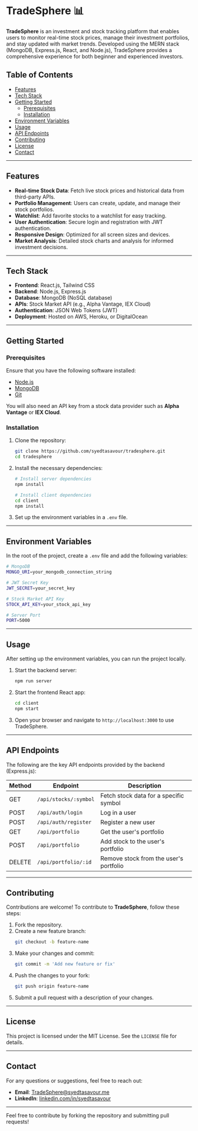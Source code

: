 # TradeSphere 📊

**TradeSphere** is an investment and stock tracking platform that enables users to monitor real-time stock prices, manage their investment portfolios, and stay updated with market trends. Developed using the MERN stack (MongoDB, Express.js, React, and Node.js), TradeSphere provides a comprehensive experience for both beginner and experienced investors.

## Table of Contents

- [Features](#features)
- [Tech Stack](#tech-stack)
- [Getting Started](#getting-started)
  - [Prerequisites](#prerequisites)
  - [Installation](#installation)
- [Environment Variables](#environment-variables)
- [Usage](#usage)
- [API Endpoints](#api-endpoints)
- [Contributing](#contributing)
- [License](#license)
- [Contact](#contact)

---

## Features

- **Real-time Stock Data**: Fetch live stock prices and historical data from third-party APIs.
- **Portfolio Management**: Users can create, update, and manage their stock portfolios.
- **Watchlist**: Add favorite stocks to a watchlist for easy tracking.
- **User Authentication**: Secure login and registration with JWT authentication.
- **Responsive Design**: Optimized for all screen sizes and devices.
- **Market Analysis**: Detailed stock charts and analysis for informed investment decisions.

---

## Tech Stack

- **Frontend**: React.js, Tailwind CSS
- **Backend**: Node.js, Express.js
- **Database**: MongoDB (NoSQL database)
- **APIs**: Stock Market API (e.g., Alpha Vantage, IEX Cloud)
- **Authentication**: JSON Web Tokens (JWT)
- **Deployment**: Hosted on AWS, Heroku, or DigitalOcean

---

## Getting Started

### Prerequisites

Ensure that you have the following software installed:

- [Node.js](https://nodejs.org/)
- [MongoDB](https://www.mongodb.com/)
- [Git](https://git-scm.com/)

You will also need an API key from a stock data provider such as **Alpha Vantage** or **IEX Cloud**.

### Installation

1. Clone the repository:

   ```bash
   git clone https://github.com/syedtasavour/tradesphere.git
   cd tradesphere
   ```

2. Install the necessary dependencies:

   ```bash
   # Install server dependencies
   npm install

   # Install client dependencies
   cd client
   npm install
   ```

3. Set up the environment variables in a `.env` file.

---

## Environment Variables

In the root of the project, create a `.env` file and add the following variables:

```bash
# MongoDB
MONGO_URI=your_mongodb_connection_string

# JWT Secret Key
JWT_SECRET=your_secret_key

# Stock Market API Key
STOCK_API_KEY=your_stock_api_key

# Server Port
PORT=5000
```

---

## Usage

After setting up the environment variables, you can run the project locally.

1. Start the backend server:

   ```bash
   npm run server
   ```

2. Start the frontend React app:

   ```bash
   cd client
   npm start
   ```

3. Open your browser and navigate to `http://localhost:3000` to use TradeSphere.

---

## API Endpoints

The following are the key API endpoints provided by the backend (Express.js):

| Method | Endpoint              | Description                             |
|--------|-----------------------|-----------------------------------------|
| GET    | `/api/stocks/:symbol`  | Fetch stock data for a specific symbol  |
| POST   | `/api/auth/login`      | Log in a user                           |
| POST   | `/api/auth/register`   | Register a new user                     |
| GET    | `/api/portfolio`       | Get the user's portfolio                |
| POST   | `/api/portfolio`       | Add stock to the user's portfolio       |
| DELETE | `/api/portfolio/:id`   | Remove stock from the user's portfolio  |

---

## Contributing

Contributions are welcome! To contribute to **TradeSphere**, follow these steps:

1. Fork the repository.
2. Create a new feature branch:
   ```bash
   git checkout -b feature-name
   ```
3. Make your changes and commit:
   ```bash
   git commit -m 'Add new feature or fix'
   ```
4. Push the changes to your fork:
   ```bash
   git push origin feature-name
   ```
5. Submit a pull request with a description of your changes.

---

## License

This project is licensed under the MIT License. See the `LICENSE` file for details.

---

## Contact

For any questions or suggestions, feel free to reach out:

- **Email**: [TradeSphere@syedtasavour.me](mailto:TradeSphere@syedtasavour.me)
- **LinkedIn**: [linkedin.com/in/syedtasavour](https://linkedin.com/in/syedtasavour)

---

Feel free to contribute by forking the repository and submitting pull requests!

